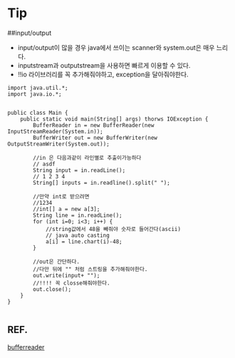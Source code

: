 # Tip



##input/output

* input/output이 많을 경우 java에서 쓰이는 scanner와 system.out은 매우 느리다.
* inputstream과 outputstream을 사용하면 빠르게 이용할 수 있다.
* !!io 라이브러리를 꼭 추가해줘야하고, exception을 달아줘야한다.

```
import java.util.*;
import java.io.*;


public class Main {
	public static void main(String[] args) thorws IOException {
		BufferReader in = new BufferReader(new InputStreamReader(System.in));
		BufferWriter out = new BufferWriter(new OutputStreamWriter(System.out));
		
		//in 은 다음과같이 라인별로 추출이가능하다
		// asdf
		String input = in.readLine(); 
		// 1 2 3 4
		String[] inputs = in.readline().split(" ");
		
		//만약 int로 받으려면
		//1234
		//int[] a = new a[3];
		String line = in.readLine();
		for (int i=0; i<3; i++) {
			//string값에서 48을 빼줘야 숫자로 들어간다(ascii)
			// java auto casting
			a[i] = line.chart(i)-48;
		}
		
		//out은 간단하다.
		//다만 뒤에 "" 처럼 스트링을 추가해줘야한다.
		out.write(input+ "");
		//!!!! 꼭 closse해줘야한다.
		out.close();
	}
}


```

 



## REF.
[bufferreader](http://cocomo.tistory.com/507)
